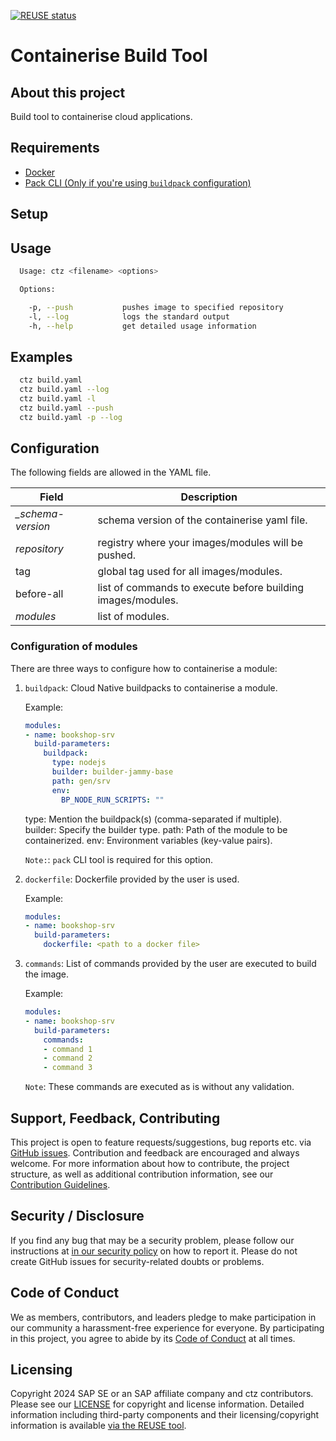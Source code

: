 [![REUSE status](https://api.reuse.software/badge/github.com/SAP/ctz)](https://api.reuse.software/info/github.com/SAP/ctz)

# Containerise Build Tool

## About this project

Build tool to containerise cloud applications.

## Requirements

- [Docker](https://www.docker.com/get-started/)
- [Pack CLI (Only if you're using `buildpack` configuration)](https://buildpacks.io/docs/for-platform-operators/how-to/integrate-ci/pack/)

## Setup

## Usage

```bash
  Usage: ctz <filename> <options>

  Options:

    -p, --push           pushes image to specified repository
    -l, --log            logs the standard output
    -h, --help           get detailed usage information
```

## Examples

```bash
  ctz build.yaml
  ctz build.yaml --log
  ctz build.yaml -l
  ctz build.yaml --push
  ctz build.yaml -p --log
```

## Configuration

The following fields are allowed in the YAML file.

|        Field      |      Description                                             |
|-------------------|--------------------------------------------------------------|
| *_schema-version* | schema version of the containerise yaml file.                |
| *repository*      | registry where your images/modules will be pushed.           |
| tag               | global tag used for all images/modules.                      |
| before-all        | list of commands to execute before building images/modules.  |
| *modules*         | list of modules.                                             |

### Configuration of modules

There are three ways to configure how to containerise a module:

1. `buildpack`: Cloud Native buildpacks to containerise a module.
    
    Example:
      ```yaml
      modules:
      - name: bookshop-srv
        build-parameters:
          buildpack:
            type: nodejs
            builder: builder-jammy-base
            path: gen/srv
            env:
              BP_NODE_RUN_SCRIPTS: ""
      ```

    type: Mention the buildpack(s) (comma-separated if multiple).    
    builder: Specify the builder type.
    path: Path of the module to be containerized.
    env: Environment variables (key-value pairs).

    `Note:`: `pack` CLI tool is required for this option. 

2. `dockerfile`: Dockerfile provided by the user is used.

    Example:
    ```yaml
    modules:
    - name: bookshop-srv
      build-parameters:
        dockerfile: <path to a docker file>
    ```

3. `commands`: List of commands provided by the user are executed to build the image.

    Example:
    ```yaml
    modules:
    - name: bookshop-srv
      build-parameters:
        commands:
        - command 1
        - command 2
        - command 3
    ```

    `Note`: These commands are executed as is without any validation.

## Support, Feedback, Contributing

This project is open to feature requests/suggestions, bug reports etc. via [GitHub issues](https://github.com/SAP/ctz/issues). Contribution and feedback are encouraged and always welcome. For more information about how to contribute, the project structure, as well as additional contribution information, see our [Contribution Guidelines](CONTRIBUTING.md).

## Security / Disclosure
If you find any bug that may be a security problem, please follow our instructions at [in our security policy](https://github.com/SAP/ctz/security/policy) on how to report it. Please do not create GitHub issues for security-related doubts or problems.

## Code of Conduct

We as members, contributors, and leaders pledge to make participation in our community a harassment-free experience for everyone. By participating in this project, you agree to abide by its [Code of Conduct](https://github.com/SAP/.github/blob/main/CODE_OF_CONDUCT.md) at all times.

## Licensing

Copyright 2024 SAP SE or an SAP affiliate company and ctz contributors. Please see our [LICENSE](LICENSE) for copyright and license information. Detailed information including third-party components and their licensing/copyright information is available [via the REUSE tool](https://api.reuse.software/info/github.com/SAP/ctz).
